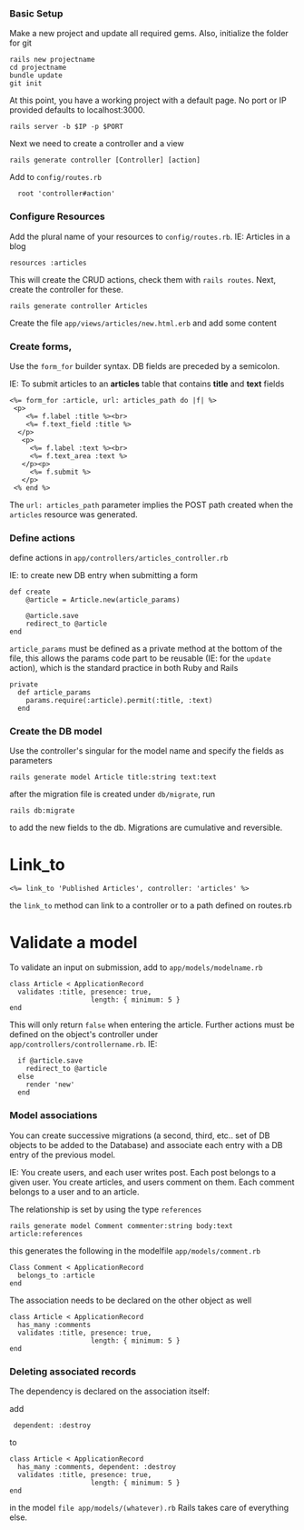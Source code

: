 ### Basic Setup
Make a new project and update all required gems. Also, initialize the folder for git

    rails new projectname
    cd projectname
    bundle update
    git init

At this point, you have a working project with a default page. No port or IP provided defaults to localhost:3000.

    rails server -b $IP -p $PORT

Next we need to create a controller and a view

    rails generate controller [Controller] [action]

Add to `config/routes.rb`

      root 'controller#action'

### Configure Resources

Add the plural name of your resources to `config/routes.rb`. IE: Articles in a blog

    resources :articles 

This will create the CRUD actions, check them with `rails routes`. Next, create the controller for these.

    rails generate controller Articles

Create the file `app/views/articles/new.html.erb` and add some content

### Create forms, 

Use the `form_for` builder syntax. DB fields are preceded by a semicolon. 

IE: To submit articles to an **articles** table that contains **title** and **text** fields

    <%= form_for :article, url: articles_path do |f| %>
     <p>
        <%= f.label :title %><br>
        <%= f.text_field :title %>
      </p>
       <p>
         <%= f.label :text %><br>
         <%= f.text_area :text %>
       </p><p>
         <%= f.submit %>
       </p>
     <% end %>

The `url: articles_path` parameter implies the POST path created when the `articles` resource was generated.


### Define actions

define actions in `app/controllers/articles_controller.rb`

IE: to create new DB entry when submitting a form

    def create
        @article = Article.new(article_params)
 
        @article.save
        redirect_to @article
    end

`article_params` must be defined as a private method at the bottom of the file, this allows the params code part to be reusable (IE: for the `update` action), which is the standard practice in both Ruby and Rails

    private
      def article_params
        params.require(:article).permit(:title, :text)
      end

### Create the DB model

Use the controller's singular for the model name and specify the fields as parameters

    rails generate model Article title:string text:text

after the migration file is created under `db/migrate`, run

    rails db:migrate

to add the new fields to the db. Migrations are cumulative and reversible.

# Link_to

    <%= link_to 'Published Articles', controller: 'articles' %>

the `link_to` method can link to a controller or to a path defined on routes.rb 

# Validate a model

To validate an input on submission, add to `app/models/modelname.rb`

    class Article < ApplicationRecord
      validates :title, presence: true,
                        length: { minimum: 5 }
    end
This will only return `false` when entering the article. Further actions must be defined on the object's controller under `app/controllers/controllername.rb`. IE:

      if @article.save
        redirect_to @article
      else
        render 'new'
      end

### Model associations

You can create successive migrations (a second, third, etc.. set of DB objects to be added to the Database) and associate each entry with a DB entry of the previous model.

IE: 
You create users, and each user writes post. Each post belongs to a given user.
You create articles, and users comment on them. Each comment belongs to a user and to an article.

The relationship is set by using the type `references`

    rails generate model Comment commenter:string body:text article:references

this generates the following in the modelfile `app/models/comment.rb`

    Class Comment < ApplicationRecord
      belongs_to :article
    end
The association needs to be declared on the other object as well

    class Article < ApplicationRecord
      has_many :comments
      validates :title, presence: true,
                        length: { minimum: 5 }
    end

### Deleting associated records

The dependency is declared on the association itself:

add

     dependent: :destroy

to 

    class Article < ApplicationRecord
      has_many :comments, dependent: :destroy
      validates :title, presence: true,
                        length: { minimum: 5 }
    end
    
in the model `file app/models/(whatever).rb` Rails takes care of everything else. 
